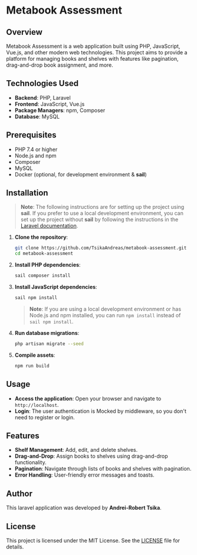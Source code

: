 # Metabook Assessment

## Overview

Metabook Assessment is a web application built using PHP, JavaScript, Vue.js, and other modern web technologies. This project aims to provide a platform for managing books and shelves with features like pagination, drag-and-drop book assignment, and more.

## Technologies Used

- **Backend**: PHP, Laravel
- **Frontend**: JavaScript, Vue.js
- **Package Managers**: npm, Composer
- **Database**: MySQL

## Prerequisites

- PHP 7.4 or higher
- Node.js and npm
- Composer
- MySQL
- Docker (optional, for development environment & **sail**)

## Installation

> **Note**: The following instructions are for setting up the project using **sail**. If you prefer to use a local development environment, you can set up the project without **sail** by following the instructions in the [Laravel documentation](https://laravel.com/docs/11.x/installation).

1. **Clone the repository**:
    ```sh
    git clone https://github.com/TsikaAndreas/metabook-assessment.git
    cd metabook-assessment
    ```

2. **Install PHP dependencies**:
    ```sh
    sail composer install
    ```

3. **Install JavaScript dependencies**:
    ```sh
    sail npm install
    ```
   > **Note**: If you are using a local development environment or has Node.js and npm installed, you can run `npm install` instead of `sail npm install`.
   
4. **Run database migrations**:
    ```sh
    php artisan migrate --seed
    ```

5. **Compile assets**:
    ```sh
    npm run build
    ```

## Usage

- **Access the application**: Open your browser and navigate to `http://localhost`.
- **Login**: The user authentication is Mocked by middleware, so you don't need to register or login.

## Features

- **Shelf Management**: Add, edit, and delete shelves.
- **Drag-and-Drop**: Assign books to shelves using drag-and-drop functionality.
- **Pagination**: Navigate through lists of books and shelves with pagination.
- **Error Handling**: User-friendly error messages and toasts.

## Author
This laravel application was developed by **Andrei-Robert Tsika**.

## License

This project is licensed under the MIT License. See the [LICENSE](LICENSE.md) file for details.

